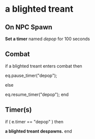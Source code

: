 # a blighted treant
## On NPC Spawn

**Set a timer** named *depop* for 100 seconds
## Combat

if  a blighted treant enters combat  then


eq.pause_timer("depop");

else


eq.resume_timer("depop");
end

## Timer(s)

if ( e.timer == "depop" ) then


**a blighted treant despawns.**
end
